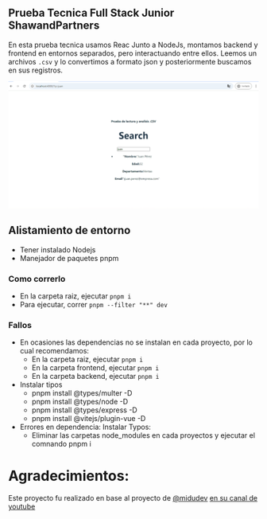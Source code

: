 ## Prueba Tecnica Full Stack Junior ShawandPartners ##
En esta prueba tecnica usamos Reac Junto a NodeJs, montamos backend y frontend en entornos separados, pero interactuando entre ellos. 
Leemos un archivos ```.csv``` y lo convertimos a formato json y posteriormente buscamos en sus registros.

![Example](https://github.com/vhngroup/Prueba-ShawandPartners-Full-Stack-Junior/blob/main/static/image.png)

## Alistamiento de entorno ##
* Tener instalado Nodejs
* Manejador de paquetes pnpm
### Como correrlo ### 
* En la carpeta raiz, ejecutar ```pnpm i```
* Para ejecutar, correr ```pnpm --filter "**" dev```
### Fallos ###
* En ocasiones las dependencias no se instalan en cada proyecto, por lo cual recomendamos:
  * En la carpeta raiz, ejecutar ```pnpm i```
  * En la carpeta frontend, ejecutar ```pnpm i```
  * En la carpeta backend, ejecutar ```pnpm i```
* Instalar tipos
  * pnpm install @types/multer -D
  * pnpm install @types/node -D
  * pnpm install @types/express -D
  * pnpm install @vitejs/plugin-vue -D
* Errores en dependencia: Instalar Typos:
  * Eliminar las carpetas node_modules en cada proyectos y ejecutar el comnando pnpm i
# Agradecimientos: #
Este proyecto fu realizado en base al proyecto de [@midudev](https://github.com/midudev) [en su canal de youtube](https://www.youtube.com/watch?v=MmfoLqiu1A0)
